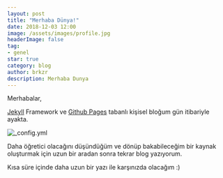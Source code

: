 ```yaml
---
layout: post
title: "Merhaba Dünya!"
date: 2018-12-03 12:00
image: /assets/images/profile.jpg
headerImage: false
tag:
- genel
star: true
category: blog
author: brkzr
description: Merhaba Dunya
---
```



Merhabalar,

[Jekyll](https://jekyllrb.com) Framework ve [Github Pages](https://pages.github.com/) tabanlı kişisel bloğum gün itibariyle ayakta. 

![_config.yml](https://media1.tenor.com/images/ea9df861113fecec5bb17bf1faa0124e/tenor.gif?itemid=3950966)

Daha öğretici olacağını düşündüğüm ve dönüp bakabileceğim bir kaynak oluşturmak için uzun bir aradan sonra tekrar blog yazıyorum.

Kısa süre içinde daha uzun bir yazı ile karşınızda olacağım :) 



